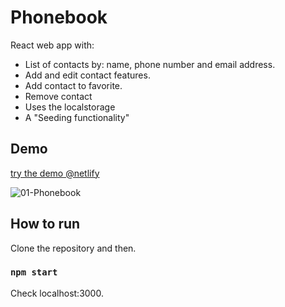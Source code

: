 # Phonebook

React web app with:

- List of contacts by: name, phone number and email address.
- Add and edit contact features.
- Add contact to favorite.
- Remove contact
- Uses the localstorage
- A "Seeding functionality"

## Demo

[try the demo @netlify](https://phonebook-jcdiaz.netlify.app/)


![01-Phonebook](https://user-images.githubusercontent.com/13368066/158482448-888f534f-b927-4b0c-93e0-21f5fdc1f2b2.gif)


## How to run

Clone the repository and then.
### `npm start`

Check localhost:3000.
